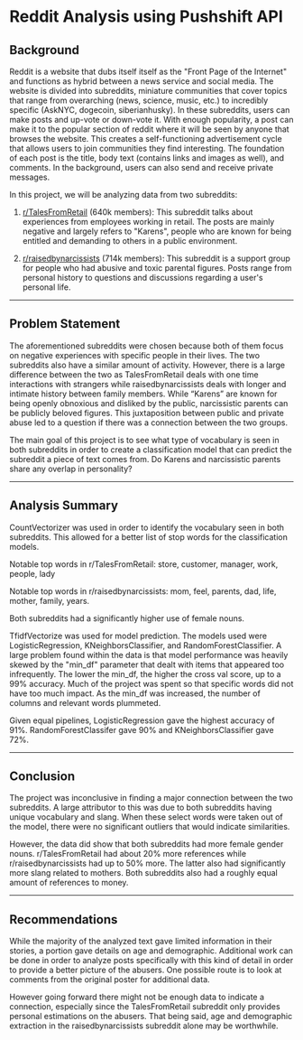 # Reddit Analysis using Pushshift API

## Background

Reddit is a website that dubs itself itself as the "Front Page of the Internet" and functions as hybrid between a news service and social media. The website is divided into subreddits, miniature communities that cover topics that range from overarching (news, science, music, etc.) to incredibly specific (AskNYC, dogecoin, siberianhusky). In these subreddits, users can make posts and up-vote or down-vote it. With enough popularity, a post can make it to the popular section of reddit where it will be seen by anyone that browses the website. This creates a self-functioning advertisement cycle that allows users to join communities they find interesting. The foundation of each post is the title, body text (contains links and images as well), and comments. In the background, users can also send and receive private messages.

In this project, we will be analyzing data from two subreddits:

1. [r/TalesFromRetail](https://www.reddit.com/r/TalesFromRetail/) (640k members): This subreddit talks about experiences from employees working in retail. The posts are mainly negative and largely refers to "Karens", people who are known for being entitled and demanding to others in a public environment.

2.  [r/raisedbynarcissists](https://www.reddit.com/r/raisedbynarcissists/) (714k members): This subreddit is a support group for people who had abusive and toxic parental figures. Posts range from personal history to questions and discussions regarding a user's personal life.

---

## Problem Statement
The aforementioned subreddits were chosen because both of them focus on negative experiences with specific people in their lives. The two subreddits also have a similar amount of activity. However, there is a large difference between the two as TalesFromRetail deals with one time interactions with strangers while raisedbynarcissists deals with longer and intimate history between family members. While “Karens” are known for being openly obnoxious and disliked by the public, narcissistic parents can be publicly beloved figures. This juxtaposition between public and private abuse led to a question if there was a connection between the two groups.

The main goal of this project is to see what type of vocabulary is seen in both subreddits in order to create a classification model that can predict the subreddit a piece of text comes from. Do Karens and narcissistic parents share any overlap in personality?


---

## Analysis Summary
CountVectorizer was used in order to identify the vocabulary seen in both subreddits. This allowed for a better list of stop words for the classification models. 

Notable top words in r/TalesFromRetail: store, customer, manager, work, people, lady

Notable top words in r/raisedbynarcissists: mom, feel, parents, dad, life, mother, family, years.

Both subreddits had a significantly higher use of female nouns.

TfidfVectorize was used for model prediction. The models used were LogisticRegression, KNeighborsClassifier, and RandomForestClassifier. A large problem found within the data is that model performance was heavily skewed by the "min_df" parameter that dealt with items that appeared too infrequently. The lower the min_df, the higher the cross val score, up to a 99% accuracy. Much of the project was spent so that specific words did not have too much impact. As the min_df was increased, the number of columns and relevant words plummeted.

Given equal pipelines, LogisticRegression gave the highest accuracy of 91%. RandomForestClassifer gave 90% and KNeighborsClassifier gave 72%.

---

## Conclusion
The project was inconclusive in finding a major connection between the two subreddits. A large attributor to this was due to both subreddits having unique vocabulary and slang. When these select words were taken out of the model, there were no significant outliers that would indicate similarities.

However, the data did show that both subreddits had more female gender nouns. r/TalesFromRetail had about 20% more references while r/raisedbynarcissists had up to 50% more. The latter also had significantly more slang related to mothers. Both subreddits also had a roughly equal amount of references to money.

---

## Recommendations
While the majority of the analyzed text gave limited information in their stories, a portion gave details on age and demographic. Additional work can be done in order to analyze posts specifically with this kind of detail in order to provide a better picture of the abusers. One possible route is to look at comments from the original poster for additional data.

However going forward there might not be enough data to indicate a connection, especially since the TalesFromRetail subreddit only provides personal estimations on the abusers. That being said, age and demographic extraction in the raisedbynarcissists subreddit alone may be worthwhile.
